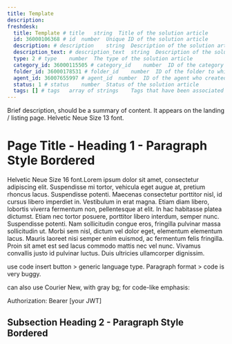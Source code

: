 ```yaml
---
title: Template
description:
freshdesk:
  title: Template # title	string	Title of the solution article
  id: 36000106368 # id	number	Unique ID of the solution article
  description: # description	string	Description of the solution article
  description_text: # description_text	string	Description of the solution article in plain text
  type: 2 # type	number	The type of the solution article
  category_id: 36000115505 # category_id	number	ID of the category to which the solution article belongs
  folder_id: 36000178531 # folder_id	number	ID of the folder to which the solution article belongs
  agent_id: 36007655997 # agent_id	number	ID of the agent who created the solution article
  status: 1 # status	number	Status of the solution article
  tags: [] # tags	array of strings	Tags that have been associated with the solution article
---
```


Brief description, should be a summary of content. It appears on the landing / listing page. Helvetic Neue Size 13 font.

# Page Title - Heading 1 - Paragraph Style Bordered

Helvetic Neue Size 16 font.Lorem ipsum dolor sit amet, consectetur adipiscing elit. Suspendisse mi tortor, vehicula eget augue at, pretium rhoncus lacus. Suspendisse potenti. Maecenas consectetur porttitor nisl, id cursus libero imperdiet in. Vestibulum in erat magna. Etiam diam libero, lobortis viverra fermentum non, pellentesque at elit. In hac habitasse platea dictumst. Etiam nec tortor posuere, porttitor libero interdum, semper nunc. Suspendisse potenti. Nam sollicitudin congue eros, fringilla pulvinar massa sollicitudin ut. Morbi sem nisl, dictum vel dolor eget, elementum elementum lacus. Mauris laoreet nisi semper enim euismod, ac fermentum felis fringilla. Proin sit amet est sed lacus commodo mattis nec vel nunc. Vivamus convallis justo id pulvinar luctus. Duis ultricies ullamcorper dignissim.

use code insert button > generic language type. Paragraph format > code is very buggy.

can also use Courier New, with gray bg; for code-like emphasis:

Authorization: Bearer \[your JWT\]

## Subsection Heading 2 - Paragraph Style Bordered
